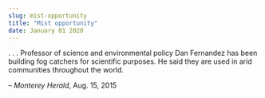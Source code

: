 ```yaml
---
slug: mist-opportunity
title: "Mist opportunity"
date: January 01 2020
---
```


<p>. . . Professor of science and environmental policy Dan Fernandez has been building fog catchers for scientific purposes. He said they are used in arid communities throughout the world.
</p><p>– <em>Monterey Herald</em>, Aug. 15, 2015
</p>
